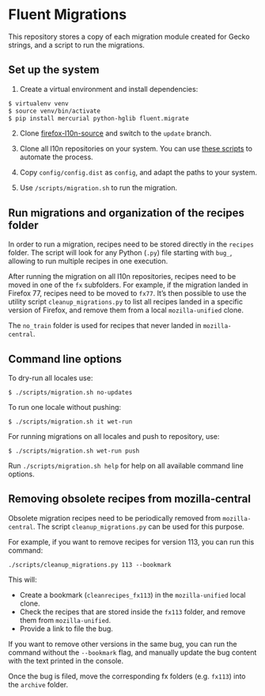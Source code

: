 # Fluent Migrations

This repository stores a copy of each migration module created for Gecko
strings, and a script to run the migrations.

## Set up the system

1. Create a virtual environment and install dependencies:

```bash
$ virtualenv venv
$ source venv/bin/activate
$ pip install mercurial python-hglib fluent.migrate
```

2. Clone [firefox-l10n-source](https://github.com/mozilla-l10n/firefox-l10n-source)
and switch to the `update` branch.

3. Clone all l10n repositories on your system. You can use [these
scripts](https://github.com/flodolo/scripts/tree/master/mozilla_l10n/clone_hgmo)
to automate the process.

4. Copy `config/config.dist` as `config`, and adapt the paths to your system.

5. Use `/scripts/migration.sh` to run the migration.

## Run migrations and organization of the recipes folder

In order to run a migration, recipes need to be stored directly in the
`recipes` folder. The script will look for any Python (`.py`) file starting
with `bug_`, allowing to run multiple recipes in one execution.

After running the migration on all l10n repositories, recipes need to be moved
in one of the `fx` subfolders. For example, if the migration landed in Firefox
77, recipes need to be moved to `fx77`. It’s then possible to use the utility
script `cleanup_migrations.py` to list all recipes landed in a specific version
of Firefox, and remove them from a local `mozilla-unified` clone.

The `no_train` folder is used for recipes that never landed in
`mozilla-central`.

## Command line options

To dry-run all locales use:

```
$ ./scripts/migration.sh no-updates
```

To run one locale without pushing:

```
$ ./scripts/migration.sh it wet-run
```

For running migrations on all locales and push to repository, use:

```
$ ./scripts/migration.sh wet-run push
```

Run `./scripts/migration.sh help` for help on all available command line options.

## Removing obsolete recipes from mozilla-central

Obsolete migration recipes need to be periodically removed from
`mozilla-central`. The script `cleanup_migrations.py` can be used for this
purpose.

For example, if you want to remove recipes for version 113, you can run this
command:

```
./scripts/cleanup_migrations.py 113 --bookmark
```

This will:
* Create a bookmark (`cleanrecipes_fx113`) in the `mozilla-unified` local clone.
* Check the recipes that are stored inside the `fx113` folder, and remove them
  from `mozilla-unified`.
* Provide a link to file the bug.

If you want to remove other versions in the same bug, you can run the command
without the `--bookmark` flag, and manually update the bug content with the text
printed in the console.

Once the bug is filed, move the corresponding fx folders (e.g. `fx113`) into the
`archive` folder.
